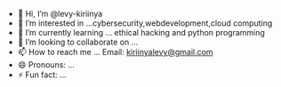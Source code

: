 - 👋 Hi, I’m @levy-kiriinya
- 👀 I’m interested in ...cybersecurity,webdevelopment,cloud computing 
- 🌱 I’m currently learning ... ethical hacking and python programming  
- 💞️ I’m looking to collaborate on ...
- 📫 How to reach me ... Email: kiriinyalevy@gmail.com 
- 😄 Pronouns: ...
- ⚡ Fun fact: ...

<!---
levy-kiriinya/levy-kiriinya is a ✨ special ✨ repository because its `README.md` (this file) appears on your GitHub profile.
You can click the Preview link to take a look at your changes.
--->
